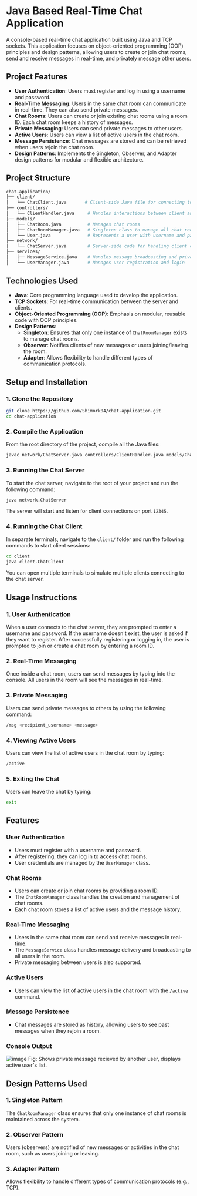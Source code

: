 # **Java Based Real-Time Chat Application**

A console-based real-time chat application built using Java and TCP sockets. This application focuses on object-oriented programming (OOP) principles and design patterns, allowing users to create or join chat rooms, send and receive messages in real-time, and privately message other users.

## **Project Features**

- **User Authentication**: Users must register and log in using a username and password.
- **Real-Time Messaging**: Users in the same chat room can communicate in real-time. They can also send private messages.
- **Chat Rooms**: Users can create or join existing chat rooms using a room ID. Each chat room keeps a history of messages.
- **Private Messaging**: Users can send private messages to other users.
- **Active Users**: Users can view a list of active users in the chat room.
- **Message Persistence**: Chat messages are stored and can be retrieved when users rejoin the chat room.
- **Design Patterns**: Implements the Singleton, Observer, and Adapter design patterns for modular and flexible architecture.

## **Project Structure**

```bash
chat-application/
├── client/
│   └── ChatClient.java       # Client-side Java file for connecting to the server
├── controllers/
│   └── ClientHandler.java     # Handles interactions between client and server
├── models/
│   ├── ChatRoom.java          # Manages chat rooms
│   ├── ChatRoomManager.java   # Singleton class to manage all chat rooms
│   └── User.java              # Represents a user with username and password
├── network/
│   └── ChatServer.java        # Server-side code for handling client connections
├── services/
│   ├── MessageService.java    # Handles message broadcasting and private messages
│   └── UserManager.java       # Manages user registration and login
```

## **Technologies Used**

- **Java**: Core programming language used to develop the application.
- **TCP Sockets**: For real-time communication between the server and clients.
- **Object-Oriented Programming (OOP)**: Emphasis on modular, reusable code with OOP principles.
- **Design Patterns**:
  - **Singleton**: Ensures that only one instance of `ChatRoomManager` exists to manage chat rooms.
  - **Observer**: Notifies clients of new messages or users joining/leaving the room.
  - **Adapter**: Allows flexibility to handle different types of communication protocols.

## **Setup and Installation**

### 1. **Clone the Repository**

```bash
git clone https://github.com/Shimork04/chat-application.git
cd chat-application
```

### 2. **Compile the Application**

From the root directory of the project, compile all the Java files:

```bash
javac network/ChatServer.java controllers/ClientHandler.java models/ChatRoom.java models/ChatRoomManager.java models/User.java services/MessageService.java services/UserManager.java client/ChatClient.java
```

### 3. **Running the Chat Server**

To start the chat server, navigate to the root of your project and run the following command:

```bash
java network.ChatServer
```

The server will start and listen for client connections on port `12345`.

### 4. **Running the Chat Client**

In separate terminals, navigate to the `client/` folder and run the following commands to start client sessions:

```bash
cd client
java client.ChatClient
```

You can open multiple terminals to simulate multiple clients connecting to the chat server.

## **Usage Instructions**

### 1. **User Authentication**

When a user connects to the chat server, they are prompted to enter a username and password. If the username doesn't exist, the user is asked if they want to register. After successfully registering or logging in, the user is prompted to join or create a chat room by entering a room ID.

### 2. **Real-Time Messaging**

Once inside a chat room, users can send messages by typing into the console. All users in the room will see the messages in real-time.

### 3. **Private Messaging**

Users can send private messages to others by using the following command:

```bash
/msg <recipient_username> <message>
```

### 4. **Viewing Active Users**

Users can view the list of active users in the chat room by typing:

```bash
/active
```

### 5. **Exiting the Chat**

Users can leave the chat by typing:

```bash
exit
```

## **Features**

### User Authentication

- Users must register with a username and password.
- After registering, they can log in to access chat rooms.
- User credentials are managed by the `UserManager` class.

### Chat Rooms

- Users can create or join chat rooms by providing a room ID.
- The `ChatRoomManager` class handles the creation and management of chat rooms.
- Each chat room stores a list of active users and the message history.

### Real-Time Messaging

- Users in the same chat room can send and receive messages in real-time.
- The `MessageService` class handles message delivery and broadcasting to all users in the room.
- Private messaging between users is also supported.

### Active Users

- Users can view the list of active users in the chat room with the `/active` command.

### Message Persistence

- Chat messages are stored as history, allowing users to see past messages when they rejoin a room.

### Console Output

![image](https://github.com/user-attachments/assets/54129f7a-9b95-455b-85a6-d3a7554ea17c)
Fig: Shows private message recieved by another user, displays active user's list.

## **Design Patterns Used**

### 1. **Singleton Pattern**
The `ChatRoomManager` class ensures that only one instance of chat rooms is maintained across the system.

### 2. **Observer Pattern**
Users (observers) are notified of new messages or activities in the chat room, such as users joining or leaving.

### 3. **Adapter Pattern**
Allows flexibility to handle different types of communication protocols (e.g., TCP).
